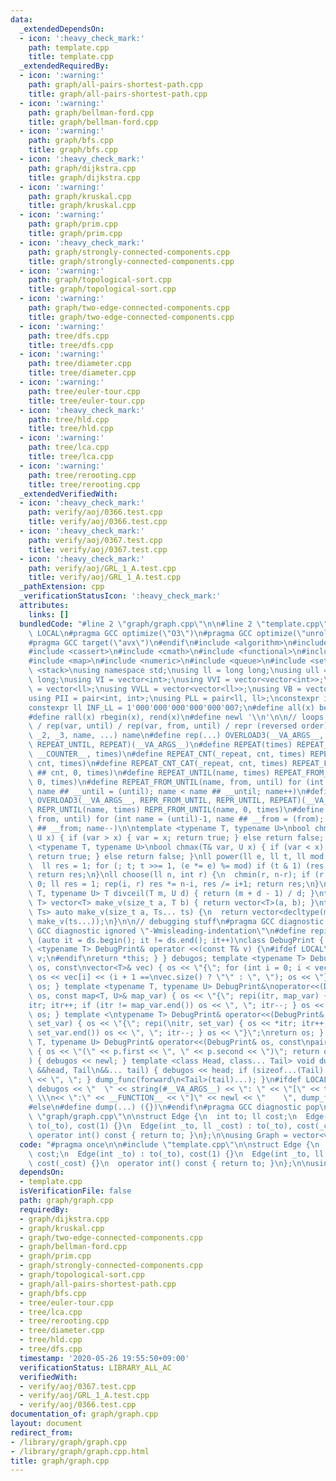```yaml
---
data:
  _extendedDependsOn:
  - icon: ':heavy_check_mark:'
    path: template.cpp
    title: template.cpp
  _extendedRequiredBy:
  - icon: ':warning:'
    path: graph/all-pairs-shortest-path.cpp
    title: graph/all-pairs-shortest-path.cpp
  - icon: ':warning:'
    path: graph/bellman-ford.cpp
    title: graph/bellman-ford.cpp
  - icon: ':warning:'
    path: graph/bfs.cpp
    title: graph/bfs.cpp
  - icon: ':heavy_check_mark:'
    path: graph/dijkstra.cpp
    title: graph/dijkstra.cpp
  - icon: ':warning:'
    path: graph/kruskal.cpp
    title: graph/kruskal.cpp
  - icon: ':warning:'
    path: graph/prim.cpp
    title: graph/prim.cpp
  - icon: ':heavy_check_mark:'
    path: graph/strongly-connected-components.cpp
    title: graph/strongly-connected-components.cpp
  - icon: ':warning:'
    path: graph/topological-sort.cpp
    title: graph/topological-sort.cpp
  - icon: ':warning:'
    path: graph/two-edge-connected-components.cpp
    title: graph/two-edge-connected-components.cpp
  - icon: ':warning:'
    path: tree/dfs.cpp
    title: tree/dfs.cpp
  - icon: ':warning:'
    path: tree/diameter.cpp
    title: tree/diameter.cpp
  - icon: ':warning:'
    path: tree/euler-tour.cpp
    title: tree/euler-tour.cpp
  - icon: ':heavy_check_mark:'
    path: tree/hld.cpp
    title: tree/hld.cpp
  - icon: ':warning:'
    path: tree/lca.cpp
    title: tree/lca.cpp
  - icon: ':warning:'
    path: tree/rerooting.cpp
    title: tree/rerooting.cpp
  _extendedVerifiedWith:
  - icon: ':heavy_check_mark:'
    path: verify/aoj/0366.test.cpp
    title: verify/aoj/0366.test.cpp
  - icon: ':heavy_check_mark:'
    path: verify/aoj/0367.test.cpp
    title: verify/aoj/0367.test.cpp
  - icon: ':heavy_check_mark:'
    path: verify/aoj/GRL_1_A.test.cpp
    title: verify/aoj/GRL_1_A.test.cpp
  _pathExtension: cpp
  _verificationStatusIcon: ':heavy_check_mark:'
  attributes:
    links: []
  bundledCode: "#line 2 \"graph/graph.cpp\"\n\n#line 2 \"template.cpp\"\n\n#ifndef\
    \ LOCAL\n#pragma GCC optimize(\"O3\")\n#pragma GCC optimize(\"unroll-loops\")\n\
    #pragma GCC target(\"avx\")\n#endif\n#include <algorithm>\n#include <bitset>\n\
    #include <cassert>\n#include <cmath>\n#include <functional>\n#include <iostream>\n\
    #include <map>\n#include <numeric>\n#include <queue>\n#include <set>\n#include\
    \ <stack>\nusing namespace std;\nusing ll = long long;\nusing ull = unsigned long\
    \ long;\nusing VI = vector<int>;\nusing VVI = vector<vector<int>>;\nusing VLL\
    \ = vector<ll>;\nusing VVLL = vector<vector<ll>>;\nusing VB = vector<bool>;\n\
    using PII = pair<int, int>;\nusing PLL = pair<ll, ll>;\nconstexpr int INF = 1000000007;\n\
    constexpr ll INF_LL = 1'000'000'000'000'000'007;\n#define all(x) begin(x), end(x)\n\
    #define rall(x) rbegin(x), rend(x)\n#define newl '\\n'\n\n// loops rep(until)\
    \ / rep(var, until) / rep(var, from, until) / repr (reversed order)\n#define OVERLOAD3(_1,\
    \ _2, _3, name, ...) name\n#define rep(...) OVERLOAD3(__VA_ARGS__, REPEAT_FROM_UNTIL,\
    \ REPEAT_UNTIL, REPEAT)(__VA_ARGS__)\n#define REPEAT(times) REPEAT_CNT(_repeat,\
    \ __COUNTER__, times)\n#define REPEAT_CNT(_repeat, cnt, times) REPEAT_CNT_CAT(_repeat,\
    \ cnt, times)\n#define REPEAT_CNT_CAT(_repeat, cnt, times) REPEAT_FROM_UNTIL(_repeat\
    \ ## cnt, 0, times)\n#define REPEAT_UNTIL(name, times) REPEAT_FROM_UNTIL(name,\
    \ 0, times)\n#define REPEAT_FROM_UNTIL(name, from, until) for (int name = from,\
    \ name ## __until = (until); name < name ## __until; name++)\n#define repr(...)\
    \ OVERLOAD3(__VA_ARGS__, REPR_FROM_UNTIL, REPR_UNTIL, REPEAT)(__VA_ARGS__)\n#define\
    \ REPR_UNTIL(name, times) REPR_FROM_UNTIL(name, 0, times)\n#define REPR_FROM_UNTIL(name,\
    \ from, until) for (int name = (until)-1, name ## __from = (from); name >= name\
    \ ## __from; name--)\n\ntemplate <typename T, typename U>\nbool chmin(T& var,\
    \ U x) { if (var > x) { var = x; return true; } else return false; }\ntemplate\
    \ <typename T, typename U>\nbool chmax(T& var, U x) { if (var < x) { var = x;\
    \ return true; } else return false; }\nll power(ll e, ll t, ll mod = INF_LL) {\n\
    \  ll res = 1; for (; t; t >>= 1, (e *= e) %= mod) if (t & 1) (res *= e) %= mod;\
    \ return res;\n}\nll choose(ll n, int r) {\n  chmin(r, n-r); if (r < 0) return\
    \ 0; ll res = 1; rep(i, r) res *= n-i, res /= i+1; return res;\n}\ntemplate <typename\
    \ T, typename U> T divceil(T m, U d) { return (m + d - 1) / d; }\ntemplate <typename\
    \ T> vector<T> make_v(size_t a, T b) { return vector<T>(a, b); }\ntemplate <typename...\
    \ Ts> auto make_v(size_t a, Ts... ts) {\n  return vector<decltype(make_v(ts...))>(a,\
    \ make_v(ts...));\n}\n\n// debugging stuff\n#pragma GCC diagnostic push\n#pragma\
    \ GCC diagnostic ignored \"-Wmisleading-indentation\"\n#define repi(it, ds) for\
    \ (auto it = ds.begin(); it != ds.end(); it++)\nclass DebugPrint { public: template\
    \ <typename T> DebugPrint& operator <<(const T& v) {\n#ifdef LOCAL\n    cerr <<\
    \ v;\n#endif\nreturn *this; } } debugos; template <typename T> DebugPrint& operator<<(DebugPrint&\
    \ os, const\nvector<T>& vec) { os << \"{\"; for (int i = 0; i < vec.size(); i++)\
    \ os << vec[i] << (i + 1 ==\nvec.size() ? \"\" : \", \"); os << \"}\"; return\
    \ os; } template <typename T, typename U> DebugPrint&\noperator<<(DebugPrint&\
    \ os, const map<T, U>& map_var) { os << \"{\"; repi(itr, map_var) { os << *\n\
    itr; itr++; if (itr != map_var.end()) os << \", \"; itr--; } os << \"}\"; return\
    \ os; } template <\ntypename T> DebugPrint& operator<<(DebugPrint& os, const set<T>&\
    \ set_var) { os << \"{\"; repi(\nitr, set_var) { os << *itr; itr++; if (itr !=\
    \ set_var.end()) os << \", \"; itr--; } os << \"}\";\nreturn os; } template <typename\
    \ T, typename U> DebugPrint& operator<<(DebugPrint& os, const\npair<T, U>& p)\
    \ { os << \"(\" << p.first << \", \" << p.second << \")\"; return os; } void dump_func(\n\
    ) { debugos << newl; } template <class Head, class... Tail> void dump_func(Head\
    \ &&head, Tail\n&&... tail) { debugos << head; if (sizeof...(Tail) > 0) { debugos\
    \ << \", \"; } dump_func(forward\n<Tail>(tail)...); }\n#ifdef LOCAL\n#define dump(...)\
    \ debugos << \"  \" << string(#__VA_ARGS__) << \": \" << \"[\" << to_string(__LINE__)\
    \ \\\n<< \":\" << __FUNCTION__ << \"]\" << newl << \"    \", dump_func(__VA_ARGS__)\n\
    #else\n#define dump(...) ({})\n#endif\n#pragma GCC diagnostic pop\n\n\n#line 4\
    \ \"graph/graph.cpp\"\n\nstruct Edge {\n  int to; ll cost;\n  Edge(int _to) :\
    \ to(_to), cost(1) {}\n  Edge(int _to, ll _cost) : to(_to), cost(_cost) {}\n \
    \ operator int() const { return to; }\n};\n\nusing Graph = vector<vector<Edge>>;\n"
  code: "#pragma once\n\n#include \"template.cpp\"\n\nstruct Edge {\n  int to; ll\
    \ cost;\n  Edge(int _to) : to(_to), cost(1) {}\n  Edge(int _to, ll _cost) : to(_to),\
    \ cost(_cost) {}\n  operator int() const { return to; }\n};\n\nusing Graph = vector<vector<Edge>>;\n"
  dependsOn:
  - template.cpp
  isVerificationFile: false
  path: graph/graph.cpp
  requiredBy:
  - graph/dijkstra.cpp
  - graph/kruskal.cpp
  - graph/two-edge-connected-components.cpp
  - graph/bellman-ford.cpp
  - graph/prim.cpp
  - graph/strongly-connected-components.cpp
  - graph/topological-sort.cpp
  - graph/all-pairs-shortest-path.cpp
  - graph/bfs.cpp
  - tree/euler-tour.cpp
  - tree/lca.cpp
  - tree/rerooting.cpp
  - tree/diameter.cpp
  - tree/hld.cpp
  - tree/dfs.cpp
  timestamp: '2020-05-26 19:55:50+09:00'
  verificationStatus: LIBRARY_ALL_AC
  verifiedWith:
  - verify/aoj/0367.test.cpp
  - verify/aoj/GRL_1_A.test.cpp
  - verify/aoj/0366.test.cpp
documentation_of: graph/graph.cpp
layout: document
redirect_from:
- /library/graph/graph.cpp
- /library/graph/graph.cpp.html
title: graph/graph.cpp
---
```


